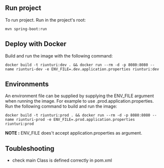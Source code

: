 ## Run project

To run project. Run in the project's root:

```
mvn spring-boot:run
```

## Deploy with Docker

Build and run the image with the following command:

```
docker build -t riunturi:dev . && docker run --rm -d -p 8080:8080 --name riunturi-dev -e ENV_FILE=.dev.application.properties riunturi:dev
```

## Environments

An environment file can be supplied by supplying the ENV_FILE argument when running the image. For example to use .prod.application.properties. Run the following command to build and run the image: 

```
docker build -t riunturi:prod . && docker run --rm -d -p 8080:8080 --name riunturi-prod -e ENV_FILE=.prod.application.properties riunturi:prod
```

**NOTE :** ENV_FILE does't accept application.properties as argument. 


## Toubleshooting

* check main Class is defined correctly in pom.xml
